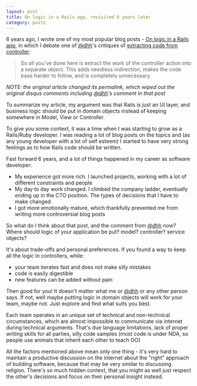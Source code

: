 ```yaml
---
layout: post
title: On logic in a Rails app, revisited 6 years later
category: posts
---
```


6 years ago, I wrote one of my most popular blog posts - [On logic in a Rails app][1], in which I debate one of [@dhh][2]'s
critiques of [extracting code from controller][3]:

> So all you've done here is extract the work of the controller action into a separate object. This adds needless indirection, makes the code base harder to follow, and is completely unnecessary.

*NOTE: the original article changed its permalink, which wiped out
the original disqus comments including [@dhh][2]'s comment
in that post*

To summarize my article, my argument was that Rails is just an UI layer, and business
logic should be put in domain objects instead of keeping somewhere in Model, View or Controller.

To give you some context, it was a time when I was starting to grow as a Rails/Ruby
developer. I was reading a lot of blog posts on the topics and (as any young
developer with a lot of self esteem) I started to have
very strong feelings as to how Rails code should be written.

Fast forward 6 years, and a lot of things happened in my career as software developer:
- My experience got more rich. I launched projects, working with a lot of different
constraints and people
- My day to day work changed. I climbed the company ladder, eventually ending up in the
CTO position. The types of decisions that I have to make changed.
- I got more emotionally mature, which thankfully prevented me from writing more
controversial blog posts

So what do I think about that post, and the comment from [@dhh][2] now?
Where should logic of your application be put? model? controller? service objects?

It's about trade-offs and personal preferences. If you found a way to keep all the logic in controllers, while:
- your team iterates fast and does not make silly mistakes
- code is easily digestible
- new features can be added without pain

Then good for you! It doesn't matter what me or [@dhh][2] or any other person says. If not,
well maybe putting logic in domain objects will work for your team, maybe not. Just explore and
find what suits you best.

Each team operates in an unique set of technical and non-technical circumstances, which are almost impossible to communicate
via internet during technical arguments. That's due language limitations, lack of proper
writing skills for all parties, silly code samples (most code is under NDA, so people use animals that inherit each other
to teach OO)

All the factors mentioned above mean only one thing - it's very hard to maintain a productive
discussion on the internet about the "right" approach of building software, because that may
be very similar to discussing religion. There's so much hidden context, that you might as
well just respect the other's decisions and focus on their personal insight instead.

[1]: /posts/rails-logic/
[2]: https://mobile.twitter.com/dhh
[3]: https://grantammons.me/2012/12/22/where-the-logic-hides/

